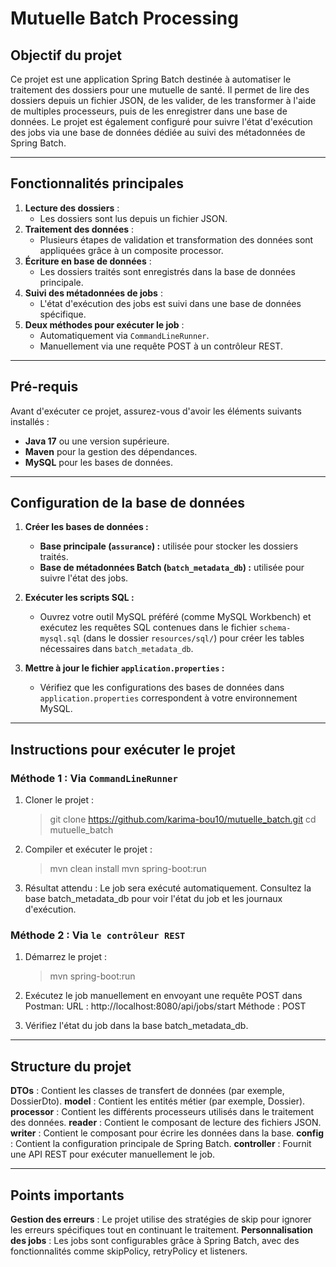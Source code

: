 # Mutuelle Batch Processing

## Objectif du projet

Ce projet est une application Spring Batch destinée à automatiser le traitement des dossiers pour une mutuelle de santé. Il permet de lire des dossiers depuis un fichier JSON, de les valider, de les transformer à l'aide de multiples processeurs, puis de les enregistrer dans une base de données. Le projet est également configuré pour suivre l'état d'exécution des jobs via une base de données dédiée au suivi des métadonnées de Spring Batch.

---

## Fonctionnalités principales

1. **Lecture des dossiers** :
   - Les dossiers sont lus depuis un fichier JSON.
2. **Traitement des données** :
   - Plusieurs étapes de validation et transformation des données sont appliquées grâce à un composite processor.
3. **Écriture en base de données** :
   - Les dossiers traités sont enregistrés dans la base de données principale.
4. **Suivi des métadonnées de jobs** :
   - L'état d'exécution des jobs est suivi dans une base de données spécifique.
5. **Deux méthodes pour exécuter le job** :
   - Automatiquement via `CommandLineRunner`.
   - Manuellement via une requête POST à un contrôleur REST.

---

## Pré-requis

Avant d'exécuter ce projet, assurez-vous d'avoir les éléments suivants installés :

- **Java 17** ou une version supérieure.
- **Maven** pour la gestion des dépendances.
- **MySQL** pour les bases de données.

---

## Configuration de la base de données

1. **Créer les bases de données :**
   - **Base principale (`assurance`) :** utilisée pour stocker les dossiers traités.
   - **Base de métadonnées Batch (`batch_metadata_db`) :** utilisée pour suivre l'état des jobs.

2. **Exécuter les scripts SQL :**
   - Ouvrez votre outil MySQL préféré (comme MySQL Workbench) et exécutez les requêtes SQL contenues dans le fichier `schema-mysql.sql` (dans le dossier `resources/sql/`) pour créer les tables nécessaires dans `batch_metadata_db`.

3. **Mettre à jour le fichier `application.properties` :**
   - Vérifiez que les configurations des bases de données dans `application.properties` correspondent à votre environnement MySQL.

---

## Instructions pour exécuter le projet

### Méthode 1 : Via `CommandLineRunner`

1. Cloner le projet :
   > git clone https://github.com/karima-bou10/mutuelle_batch.git
   > cd mutuelle_batch
   
3. Compiler et exécuter le projet :
   > mvn clean install
   > mvn spring-boot:run
   
5. Résultat attendu :
   Le job sera exécuté automatiquement.
   Consultez la base batch_metadata_db pour voir l'état du job et les journaux d'exécution.

### Méthode 2 : Via `le contrôleur REST`

1. Démarrez le projet :
   > mvn spring-boot:run
   
2. Exécutez le job manuellement en envoyant une requête POST dans Postman:
   URL : http://localhost:8080/api/jobs/start
   Méthode : POST
   
3. Vérifiez l'état du job dans la base batch_metadata_db.

---

## Structure du projet

**DTOs**       : Contient les classes de transfert de données (par exemple, DossierDto).
**model**      : Contient les entités métier (par exemple, Dossier).
**processor**  : Contient les différents processeurs utilisés dans le traitement des données.
**reader**     : Contient le composant de lecture des fichiers JSON.
**writer**     : Contient le composant pour écrire les données dans la base.
**config**     : Contient la configuration principale de Spring Batch.
**controller** : Fournit une API REST pour exécuter manuellement le job.

---

## Points importants

**Gestion des erreurs** : Le projet utilise des stratégies de skip pour ignorer les erreurs spécifiques tout en continuant le traitement.
**Personnalisation des jobs** : Les jobs sont configurables grâce à Spring Batch, avec des fonctionnalités comme skipPolicy, retryPolicy et listeners.





